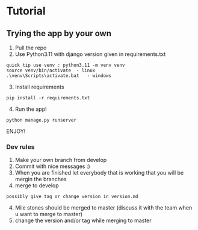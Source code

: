 # Tutorial

## Trying the app by your own
1. Pull the repo
2. Use Python3.11 with django version given in requirements.txt

```
quick tip use venv : python3.11 -m venv venv
source venv/bin/activate  - linux
.\venv\Scripts\activate.bat   - windows
```
3. Install requirements
```
pip install -r requirements.txt
```
4. Run the app!
```
python manage.py runserver
```
ENJOY!

### Dev rules
1. Make your own branch from develop 
2. Commit with nice messages :)
2. When you are finished let everybody that is working that you will be mergin the branches
3. merge to develop
```
possibly give tag or change version in version.md

```
4. Mile stones should be merged to master (discuss it with the team when u want to merge to master)
5. change the version and/or tag while merging to master
